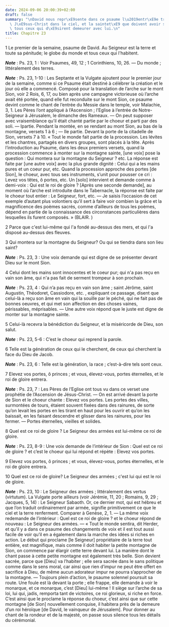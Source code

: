 ```yaml
---
date: 2024-09-06 20:00:39+02:00
draft: false
summary: "\nDavid nous repr\xE9sente dans ce psaume l\u2019entr\xE9e triomphante de\
  \ J\xE9sus-Christ dans le ciel, et la saintet\xE9 que doivent avoir sur la terre\
  \ tous ceux qui d\xE9sirent demeurer avec lui.\n"
title: Chapitre 23
---
```





1 Le premier de la semaine, psaume de David. Au Seigneur est la terre et toute sa pénitude; le globe du monde et tous ceux qui l'habitent.

***Note*** :  Ps. 23, 1 : Voir Psaumes, 49, 12 ; 1 Corinthiens, 10, 26. ― Du monde ; littéralement des terres.

***Note*** :  Ps. 23, 1-10 : Les Septante et la Vulgate ajoutent pour le premier jour de la semaine, comme si ce Psaume était destiné à célébrer la création et le jour où elle a commencé. Composé pour la translation de l’arche sur le mont Sion, voir 2 Rois, 6, 17, ou bien après une campagne victorieuse où l’arche avait été portée, quand elle fut reconduite sur le mont Sion, ce psaume devint comme le chant de l’entrée du Messie dans le temple, voir Malachie, 3, 1. Les Pères l’ont appliqué à l’Ascension ; l’Eglise à l’entrée de Notre-Seigneur à Jérusalem, le dimanche des Rameaux. ― On peut supposer avec vraisemblance qu’il était chanté partie par le choeur et parti par des soli. ― Ipartie. Pendant la montée, en se rendant au mont Sion, au bas de la montagne, versets 1 à 6 ; ― IIe partie. Devant la porte de la citadelle de Sion, versets 7 à 10. « Tout le monde fait partie de la procession. Les lévites et les chantres, partagés en divers groupes, sont placés à la tête. Après l’introduction au Psaume, dans les deux premiers
versets, quand la procession commence à monter sur la montagne sainte, [une voix] pose la question : Qui montera sur la montagne du Seigneur ? etc. La réponse est faite par [une autre voix] avec la plus grande dignité : Celui qui a les mains pures et un coeur pur, etc. Quand la procession approche des portes [de Sion], le choeur, avec tous ses instruments, s’unit pour pousser ce cri : Levez vos têtes, ô portes, etc. Un [solo] intervient et demande comme à demi-voix : Qui est le roi de gloire ? [Après une seconde demande], au moment où l’arche est introduite dans le Tabernacle, la réponse est faite par le choeur tout entier : Le Seigneur, fort, etc. ― Je saisis l’occasion de cet exemple d’autant plus volontiers qu’il sert à faire voir combien la grâce et la magnificence des poèmes sacrés, comme d’ailleurs de tous les poèmes, dépend en partie de la connaissance des circonstances particulières dans lesquelles ils furent composés. » (BLAIR. )


2 Parce que c'est lui-même qui l'a fondé au-dessus des mers, et qui l'a disposé au-dessus des fleuves.


3 Qui montera sur la montagne du Seigneur? Ou qui se tiendra dans son lieu saint?

***Note*** :  Ps. 23, 3 : Une voix demande qui est digne de se présenter devant Dieu sur le mont Sion.

4 Celui dont les mains sont innocentes et le coeur pur; qui n'a pas reçu en vain son âme, qui n'a pas fait de serment trompeur à son prochain.

***Note*** :  Ps. 23, 4 : Qui n’a pas reçu en vain son âme ; saint Jérôme, saint Augustin, Théodoret, Cassiodore, etc. , expliquant ce passage, disent que celui-là a reçu son âme en vain qui la souille par le péché, qui ne fait pas de bonnes oeuvres, et qui met son affection en des choses vaines, périssables, méprisables. ― Une autre voix répond que le juste est digne de monter sur la montagne sainte.

5 Celui-là recevra la bénédiction du Seigneur, et la miséricorde de Dieu, son salut.

***Note*** :  Ps. 23, 5-6 : C’est le choeur qui reprend la parole.

6 Telle est la génération de ceux qui le cherchent, de ceux qui cherchent la face du Dieu de Jacob.

***Note*** :  Ps. 23, 6 : Telle est la génération, la race ; c’est-à-dire tels sont ceux.


7 Elevez vos portes, ô princes ; et vous, élevez-vous, portes éternelles, et le roi de gloire entrera.

***Note*** :  Ps. 23, 7 : Les Pères de l’Eglise ont tous vu dans ce verset une prophétie de l’Ascension de Jésus-Christ. ― On est arrivé devant la porte de Sion et le choeur chante : Elevez vos portes. Les portes des villes, surmontées de tours, étaient souvent fixées dans des rainures, de sorte qu’on levait les portes en les tirant en haut pour les ouvrir et qu’on les baissait, en les faisant descendre et glisser dans les rainures, pour les fermer. ― Portes éternelles, vieilles et solides.


8 Quel est ce roi de gloire ? Le Seigneur des armées est lui-même ce roi de gloire.

***Note*** :  Ps. 23, 8-9 : Une voix demande de l’intérieur de Sion : Quel est ce roi de gloire ? et c’est le choeur qui lui répond et répète : Elevez vos portes.


9 Elevez vos portes, ô princes ; et vous, élevez-vous, portes éternelles, et le roi de gloire entrera.


10 Quel est ce roi de gloire? Le Seigneur des armées ; c'est lui qui est le roi de gloire.

***Note*** :  Ps. 23, 10 : Le Seigneur des armées ; littéralement des vertus (virtutum). La Vulgate porte ailleurs (voir Jérémie, 11, 20 ; Romains, 9, 29 ; Jacques, 5, 14) : Le Seigneur Sabaoth. Or, ce dernier mot, qui est hébreu et que l’on traduit ordinairement par armée, signifie primitivement ce que le ciel et la terre renferment. Comparer à Genèse, 2, 1. ― La même voix redemande de l’intérieur : Quel est ce roi de gloire ? et le choeur répond de nouveau : Le Seigneur des armées. ― « Tout le monde sentira, dit Herder, et qu’il y a dans ce psaume des changements de voix et il est tout aussi facile de voir qu’il en a également dans la marche des idées si riches en action. Le début qui proclame [le Seigneur] propriétaire de la terre tout entière, est magnifique, mais comme il doit habiter la petite montagne de Sion, on commence par élargir cette terre devant lui. La manière dont le chant passe à cette petite montagne est également très belle. Sion devient sacrée, parce que [Dieu] va l’habiter ; elle sera sacrée dans
le sans politique comme dans le sens moral, car ainsi que rien d’impur ne peut être offert en sacrifice à Dieu, de même aucun adorateur impur ne pourra s’approcher de la montagne. ― Toujours plein d’action, le psaume solennel poursuit sa route. Une foule est là devant la porte ; elle frappe, elle demande à voir le monarque, et ce monarque, c’est [Dieu] lui-même ! Il siège sur l’arche de sa loi, lui qui, jadis, remporta tant de victoires, ce roi glorieux, si riche en force. C’est ainsi que le proclame la réponse du choeur, c’est ainsi que sur cette montagne [de Sion] nouvellement conquise, il habitera près de la demeure d’un roi héroïque [de David, le vainqueur de Jérusalem]. Pour donner au chant de la rondeur et de la majesté, on passe sous silence tous les détails du cérémonial.

